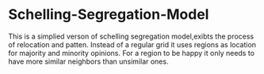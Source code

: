 # Schelling-Segregation-Model
This is a simplied verson of schelling segregation model,exibts the process of relocation and patten.
Instead of a regular grid it uses  regions as location for majority and minority opinions.
For a region to be happy it only needs to have more similar neighbors than unsimilar ones.
